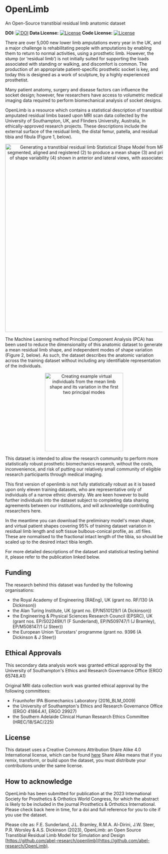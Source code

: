 # OpenLimb
An Open-Source transtibial residual limb anatomic dataset

**DOI:** [![DOI](https://img.shields.io/badge/doi-TBC-brightgreen)](TBC)
**Data License:** [![License](https://img.shields.io/badge/license-CC--BY--SA--4.0-green)](../main/DATA-LICENSE)
**Code License:** [![License](https://img.shields.io/badge/license-MIT-blueviolet)](../main/CODE-LICENSE)

There are over 5,000 new lower limb amputations every year in the UK, and a major challenge is rehabilitating people with amputations by enabling them to return to normal activities, using a prosthetic limb. However, the stump (or ‘residual limb’) is not initially suited for supporting the loads associated with standing or walking, and discomfort is common. The production of an appropriate patient-specific prosthetic socket is key, and today this is designed as a work of sculpture, by a highly experienced prosthetist. 

Many patient anatomy, surgery and disease factors can influence the socket design; however, few researchers have access to volumetric medical imaging data required to perform biomechanical analysis of socket designs. 

OpenLimb is a resource which contains a statistical description of transtibial amputated residual limbs based upon MRI scan data collected by the University of Southampton, UK, and Flinders University, Australia, in ethically-approved research projects. These descriptions include the external surface of the residual limb, the distal femur, patella, and residual tibia and fibula  (Figure 1, below).

<p align="center">
  <img src="../main/abstract/Process.png" alt="Generating a transtibial residual limb Statistical Shape Model from MRI data (1), segmented, aligned and registered (2) to produce a mean shape (3) and principal modes of shape variability (4) shown in anterior and lateral views, with associated variance %" width="600"/>
</p>

The Machine Learning method Principal Component Analysis (PCA) has been used to reduce the dimensionality of this anatomic dataset to generate a mean residual limb shape, and independent modes of shape variation (Figure 2, below). As such, the dataset describes the anatomic variation across the training dataset without including any identifiable representation of the individuals.

<p align="center">
  <img src="../main/abstract/Modes1&2.png" alt="Creating example virtual individuals from the mean limb shape and its variation in the first two principal modes" width="250"/>
</p>

This dataset is intended to allow the research community to perform more statistically robust prosthetic biomechanics research, without the costs, inconvenience, and risk of putting our relatively small community of eligible research participants through medical imaging.

This first version of openlimb is not fully statistically robust as it is based upon only eleven training datasets, who are representative only of individuals of a narrow ethnic diversity. We are keen however to build further individuals into the dataset subject to completing data sharing agreements between our institutions, and will acknowledge contributing researchers here.

In the meantime you can download the preliminary model's mean shape, and virtual patient shapes covering 95% of training dataset variation in residual limb length and soft tissue bulbous-conical profile, as .stl files. These are normalised to the fractional intact length of the tibia, so should be scaled up to the desired intact tibia length.

For more detailed descriptions of the dataset and statistical testing behind it, please refer to the publication linked below.

Funding
--------

The research behind this dataset was funded by the following organisations:
- the Royal Academy of Engineering (RAEng), UK (grant no. RF/130 (A Dickinson))
- the Alan Turing Institute, UK (grant no. EP/N510129/1 (A Dickinson))
- the Engineering & Physical Sciences Research Council (EPSRC), UK (grant nos. EP/S02249X/1 (F Sunderland), EP/N509747/1 (J Bramley), EP/M508147/1 (J Steer))
- the European Union 'Eurostars' programme (grant no. 9396 (A Dickinson & J Steer))

Ethical Approvals
--------

This secondary data analysis work was granted ethical approval by the University of Southampton's Ethics and Research Governance Office (ERGO 65748.A1)

Original MRI data collection work was granted ethical approval by the following committees:
- Fraunhofer IPA Biomechanics Laboratory (2016_BLM_0009)
- the University of Southampton's Ethics and Research Governance Office (ERGO 41864.A1, ERGO 29927)
- the Southern Adelaide Clinical Human Research Ethics Committee (HREC/18/SAC/225)

License
--------

This dataset uses a Creative Commons Attribution Share Alike 4.0 International license, which can be found [here](../main/LICENSE)
Share Alike means that if you remix, transform, or build upon the dataset, you must distribute your contributions under the same license.

How to acknowledge
------------------

OpenLimb has been submitted for publication at the 2023 International Society for Prosthetics & Orthotics World Congress, for which the abstract is likely to be included in the journal Prosthetics & Orthotics International. Please check back here in time, for a doi and full reference for you to cite if you use the dataset. 

Please cite as:
F.E. Sunderland, J.L. Bramley, R.M.A. Al-Dirini, J.W. Steer, P.R. Worsley & A.S. Dickinson (2023), OpenLimb: an Open Source Transtibial Residual Limb Model for Simulation and Design [https://github.com/abel-research/openlimb](https://github.com/abel-research/OpenLimb).
